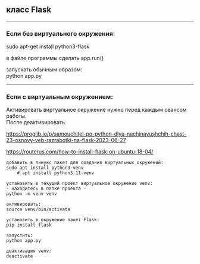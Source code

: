 ## класс Flask  

---  

### Если без виртуального окружения:  

sudo apt-get install python3-flask  

в файле программы сделать app.run()  

запускать обычным образом:  
python app.py  

---  

### Если с виртуальным окружением:

Активировать виртуальное окружение нужно перед каждым сеансом работы.  
После деактивировать.  

https://proglib.io/p/samouchitel-po-python-dlya-nachinayushchih-chast-23-osnovy-veb-razrabotki-na-flask-2023-06-27  

https://routerus.com/how-to-install-flask-on-ubuntu-18-04/  

```
добавить в линукс пакет для создания виртуальных окружений: 
sudo apt install python3-venv
    # apt install python3.11-venv

установить в текущий проект виртуальное окружение venv:
- находитесь в папке проекта -
python -m venv venv

активировать:
source venv/bin/activate

установить в окружение пакет Flask:
pip install flask

запустить:
python app.py

деактивация venv:
deactivate
```

